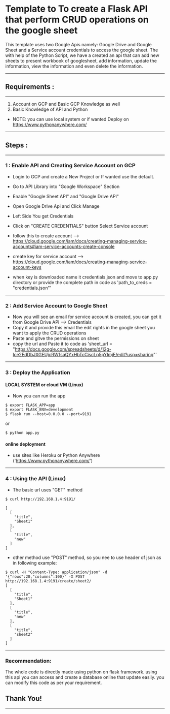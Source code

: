 # Template to To create a Flask API that perform CRUD operations on the google sheet

This template uses two Google Apis namely: Google Drive and Google Sheet and a Service account credentials to access the google sheet. The with help of the Python Script, we have a created an api that can add new sheets to present workbook of googlesheet, add information, update the information, view the information and even delete the information.

*************************************************************************************************************
## Requirements : 
*************************************************************************************************************
1. Account on GCP and Basic GCP Knowledge as well
2. Basic Knowledge of API and Python 

* NOTE: you can use local system or if wanted Deploy on https://www.pythonanywhere.com/

*************************************************************************************************************
## Steps : 
*************************************************************************************************************
### 1 : Enable API and Creating Service Account on GCP 

* Login to GCP and create a New Project or If wanted use the     default.
* Go to API Library into "Google Workspace" Section
* Enable "Google Sheet API" and "Google Drive API"
* Open Google Drive Api and Click Manage
* Left Side You get Credentials
* Click on "CREATE CREDENTIALS" button Select Service account
* follow this to create account --> 
https://cloud.google.com/iam/docs/creating-managing-service-accounts#iam-service-accounts-create-console
* create key for service account --> https://cloud.google.com/iam/docs/creating-managing-service-account-keys

* when key is downloaded name it credentials.json and move to app.py directory or provide the complete path in code as
'path_to_creds = "credentials.json"'

*************************************************************************************************************
### 2 : Add Service Account to Google Sheet

* Now you will see an email for service account is created, you can get it from Google Drive API --> Credentials
* Copy it and provide this email the edit rights in the google sheet you want to apply the CRUD operations
* Paste and gitve the permissions on sheet 
* copy the url and Paste it to code as 
'sheet_url = "https://docs.google.com/spreadsheets/d/12g-lce2EdDbJXGEUjcRW1saQYxHbTcCiscLp5pYImjE/edit?usp=sharing"'
 

*************************************************************************************************************
### 3 : Deploy the Application

#### LOCAL SYSTEM or cloud VM (Linux)

* Now you can run the app
```
$ export FLASK_APP=app
$ export FLASK_ENV=development
$ flask run --host=0.0.0.0 --port=9191

```
or 
```
$ python app.py

```
#### online deployment

* use sites like Heroku or Python Anywhere ('https://www.pythonanywhere.com/')

*************************************************************************************************************
### 4 : Using the API (Linux)

* The basic url uses "GET" method 
```
$ curl http://192.168.1.4:9191/

[
  [
    "title", 
    "Sheet1"
  ], 
  [
    "title", 
    "new"
  ]
]
```
* other method use "POST" method, so you nee to use header of json as in following example:
```
$ curl -H "Content-Type: application/json" -d '{"rows":20,"columns":100}' -X POST http://192.168.1.4:9191/create/sheet2/
[
  [
    "title", 
    "Sheet1"
  ], 
  [
    "title", 
    "new"
  ], 
  [
    "title", 
    "sheet2"
  ]
]

```

*************************************************************************************************************
### Recommendation: 
The whole code is directly made using python on flask framework. using this api you can access and create a database online that update easily. you can modify this code as per your requirement.

## Thank You!
*************************************************************************************************************